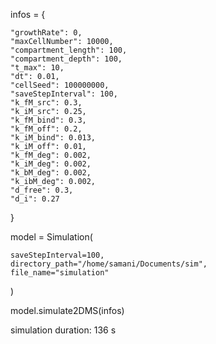 infos = {

    "growthRate": 0,
    "maxCellNumber": 10000,
    "compartment_length": 100,
    "compartment_depth": 100,
    "t_max": 10,
    "dt": 0.01,
    "cellSeed": 100000000,
    "saveStepInterval": 100,
    "k_fM_src": 0.3,
    "k_iM_src": 0.25,
    "k_fM_bind": 0.3,
    "k_fM_off": 0.2,
    "k_iM_bind": 0.013,
    "k_iM_off": 0.01,
    "k_fM_deg": 0.002,
    "k_iM_deg": 0.002,
    "k_bM_deg": 0.002,
    "k_ibM_deg": 0.002,
    "d_free": 0.3,
    "d_i": 0.27

}


model = Simulation(

    saveStepInterval=100,
    directory_path="/home/samani/Documents/sim",
    file_name="simulation"

)

model.simulate2DMS(infos)

simulation duration: 136 s